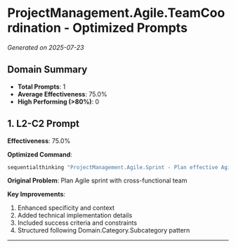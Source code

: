 # ProjectManagement.Agile.TeamCoordination - Optimized Prompts

*Generated on 2025-07-23*

## Domain Summary

- **Total Prompts**: 1
- **Average Effectiveness**: 75.0%
- **High Performing (>80%)**: 0

## 1. L2-C2 Prompt

**Effectiveness**: 75.0%

**Optimized Command**:
```bash
sequentialthinking "ProjectManagement.Agile.Sprint - Plan effective Agile sprint with cross-functional team including backlog refinement, story point estimation, capacity planning, dependency mapping, risk assessment, and success metrics definition considering team velocity and stakeholder requirements at L2 complexity"
```

**Original Problem**: Plan Agile sprint with cross-functional team

**Key Improvements**:
1. Enhanced specificity and context
2. Added technical implementation details
3. Included success criteria and constraints
4. Structured following Domain.Category.Subcategory pattern

---

